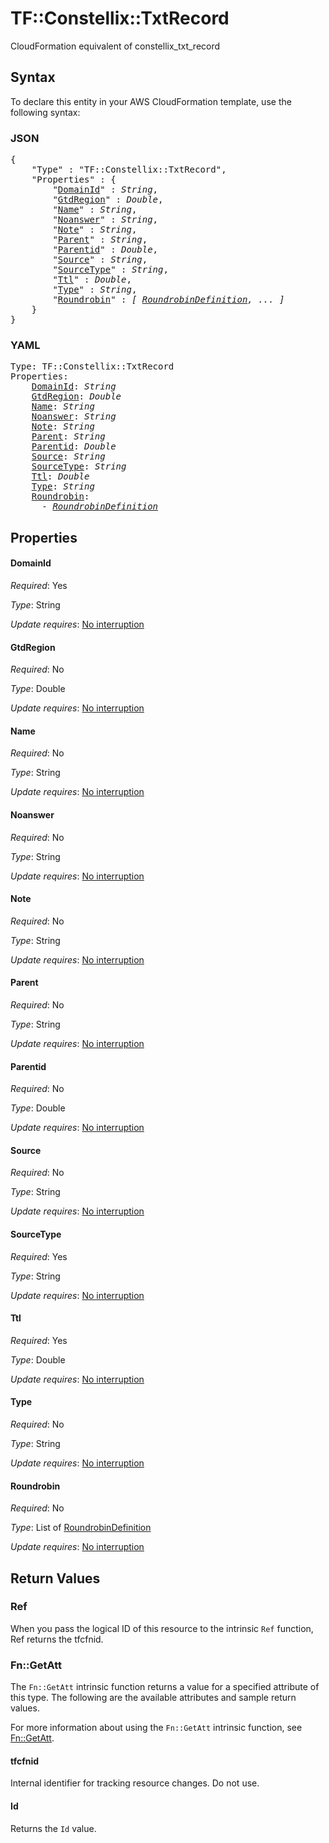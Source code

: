 # TF::Constellix::TxtRecord

CloudFormation equivalent of constellix_txt_record

## Syntax

To declare this entity in your AWS CloudFormation template, use the following syntax:

### JSON

<pre>
{
    "Type" : "TF::Constellix::TxtRecord",
    "Properties" : {
        "<a href="#domainid" title="DomainId">DomainId</a>" : <i>String</i>,
        "<a href="#gtdregion" title="GtdRegion">GtdRegion</a>" : <i>Double</i>,
        "<a href="#name" title="Name">Name</a>" : <i>String</i>,
        "<a href="#noanswer" title="Noanswer">Noanswer</a>" : <i>String</i>,
        "<a href="#note" title="Note">Note</a>" : <i>String</i>,
        "<a href="#parent" title="Parent">Parent</a>" : <i>String</i>,
        "<a href="#parentid" title="Parentid">Parentid</a>" : <i>Double</i>,
        "<a href="#source" title="Source">Source</a>" : <i>String</i>,
        "<a href="#sourcetype" title="SourceType">SourceType</a>" : <i>String</i>,
        "<a href="#ttl" title="Ttl">Ttl</a>" : <i>Double</i>,
        "<a href="#type" title="Type">Type</a>" : <i>String</i>,
        "<a href="#roundrobin" title="Roundrobin">Roundrobin</a>" : <i>[ <a href="roundrobindefinition.md">RoundrobinDefinition</a>, ... ]</i>
    }
}
</pre>

### YAML

<pre>
Type: TF::Constellix::TxtRecord
Properties:
    <a href="#domainid" title="DomainId">DomainId</a>: <i>String</i>
    <a href="#gtdregion" title="GtdRegion">GtdRegion</a>: <i>Double</i>
    <a href="#name" title="Name">Name</a>: <i>String</i>
    <a href="#noanswer" title="Noanswer">Noanswer</a>: <i>String</i>
    <a href="#note" title="Note">Note</a>: <i>String</i>
    <a href="#parent" title="Parent">Parent</a>: <i>String</i>
    <a href="#parentid" title="Parentid">Parentid</a>: <i>Double</i>
    <a href="#source" title="Source">Source</a>: <i>String</i>
    <a href="#sourcetype" title="SourceType">SourceType</a>: <i>String</i>
    <a href="#ttl" title="Ttl">Ttl</a>: <i>Double</i>
    <a href="#type" title="Type">Type</a>: <i>String</i>
    <a href="#roundrobin" title="Roundrobin">Roundrobin</a>: <i>
      - <a href="roundrobindefinition.md">RoundrobinDefinition</a></i>
</pre>

## Properties

#### DomainId

_Required_: Yes

_Type_: String

_Update requires_: [No interruption](https://docs.aws.amazon.com/AWSCloudFormation/latest/UserGuide/using-cfn-updating-stacks-update-behaviors.html#update-no-interrupt)

#### GtdRegion

_Required_: No

_Type_: Double

_Update requires_: [No interruption](https://docs.aws.amazon.com/AWSCloudFormation/latest/UserGuide/using-cfn-updating-stacks-update-behaviors.html#update-no-interrupt)

#### Name

_Required_: No

_Type_: String

_Update requires_: [No interruption](https://docs.aws.amazon.com/AWSCloudFormation/latest/UserGuide/using-cfn-updating-stacks-update-behaviors.html#update-no-interrupt)

#### Noanswer

_Required_: No

_Type_: String

_Update requires_: [No interruption](https://docs.aws.amazon.com/AWSCloudFormation/latest/UserGuide/using-cfn-updating-stacks-update-behaviors.html#update-no-interrupt)

#### Note

_Required_: No

_Type_: String

_Update requires_: [No interruption](https://docs.aws.amazon.com/AWSCloudFormation/latest/UserGuide/using-cfn-updating-stacks-update-behaviors.html#update-no-interrupt)

#### Parent

_Required_: No

_Type_: String

_Update requires_: [No interruption](https://docs.aws.amazon.com/AWSCloudFormation/latest/UserGuide/using-cfn-updating-stacks-update-behaviors.html#update-no-interrupt)

#### Parentid

_Required_: No

_Type_: Double

_Update requires_: [No interruption](https://docs.aws.amazon.com/AWSCloudFormation/latest/UserGuide/using-cfn-updating-stacks-update-behaviors.html#update-no-interrupt)

#### Source

_Required_: No

_Type_: String

_Update requires_: [No interruption](https://docs.aws.amazon.com/AWSCloudFormation/latest/UserGuide/using-cfn-updating-stacks-update-behaviors.html#update-no-interrupt)

#### SourceType

_Required_: Yes

_Type_: String

_Update requires_: [No interruption](https://docs.aws.amazon.com/AWSCloudFormation/latest/UserGuide/using-cfn-updating-stacks-update-behaviors.html#update-no-interrupt)

#### Ttl

_Required_: Yes

_Type_: Double

_Update requires_: [No interruption](https://docs.aws.amazon.com/AWSCloudFormation/latest/UserGuide/using-cfn-updating-stacks-update-behaviors.html#update-no-interrupt)

#### Type

_Required_: No

_Type_: String

_Update requires_: [No interruption](https://docs.aws.amazon.com/AWSCloudFormation/latest/UserGuide/using-cfn-updating-stacks-update-behaviors.html#update-no-interrupt)

#### Roundrobin

_Required_: No

_Type_: List of <a href="roundrobindefinition.md">RoundrobinDefinition</a>

_Update requires_: [No interruption](https://docs.aws.amazon.com/AWSCloudFormation/latest/UserGuide/using-cfn-updating-stacks-update-behaviors.html#update-no-interrupt)

## Return Values

### Ref

When you pass the logical ID of this resource to the intrinsic `Ref` function, Ref returns the tfcfnid.

### Fn::GetAtt

The `Fn::GetAtt` intrinsic function returns a value for a specified attribute of this type. The following are the available attributes and sample return values.

For more information about using the `Fn::GetAtt` intrinsic function, see [Fn::GetAtt](https://docs.aws.amazon.com/AWSCloudFormation/latest/UserGuide/intrinsic-function-reference-getatt.html).

#### tfcfnid

Internal identifier for tracking resource changes. Do not use.

#### Id

Returns the <code>Id</code> value.

